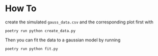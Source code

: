 # How To

create the simulated `gauss_data.csv` and the corresponding plot first with
```
poetry run python create_data.py 
```

Then you can fit the data to a gaussian model by running

```
poetry run python fit.py 
```
